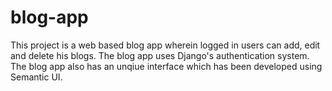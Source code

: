 # blog-app
This project is a web based blog app wherein logged in users can add, edit and delete his blogs. The blog app uses Django's authentication system. The blog app also has an unqiue interface which has been developed using Semantic UI.
